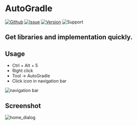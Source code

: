 # AutoGradle

[![Github](https://img.shields.io/badge/github-AutoGradle-blue.svg)](https://www.github.com/jyygithub/AutoGradle)
[![Issue](https://img.shields.io/badge/issue-AutoGradle-red.svg)](https://github.com/jyygithub/AutoGradle/issues)
[![Version](https://img.shields.io/badge/version-1.3.0-lightgrey.svg)](https://plugins.jetbrains.com/plugin/12061-autogradle)
![Support](https://img.shields.io/badge/support-Android%20Studio-green.svg)

## Get libraries and implementation quickly.

## Usage

- Ctrl + Alt + 5
- Right click
- Tool -> AutoGradle
- Click icon in navigation bar

![navigation bar](http://qiniu.jiangyy.cn//plugin/AutoGradle/img/toolbar_logo.png)

## Screenshot

![home_dialog](https://plugins.jetbrains.com/files/12061/screenshot_b391f5b9-1f46-477f-b794-2775d4512010)
